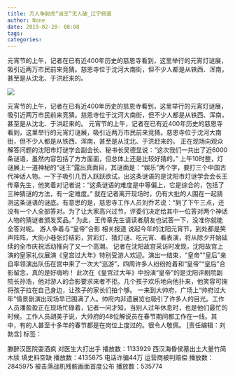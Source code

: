 ```yaml
---
title: 万人争射虎“谜王”无人破_辽宁频道
author: None
date: 2019-02-20- 08:08
tags: 
categories: 
---
```

元宵节的上午，记者在已有近400年历史的慈恩寺看到，这里举行的元宵灯谜展，吸引近两万市民前来竞猜。慈恩寺位于沈河大南街，但不少人都是从铁西、浑南，甚至是从沈北、于洪赶来的。
<!-- more -->
                
<img align="center" border="0" src="http://p2.ifengimg.com/a/2016/0810/204c433878d5cf9size1_w16_h16.png" />
                
            
元宵节的上午，记者在已有近400年历史的慈恩寺看到，这里举行的元宵灯谜展，吸引近两万市民前来竞猜。慈恩寺位于沈河大南街，但不少人都是从铁西、浑南，甚至是从沈北、于洪赶来的。
元宵节的上午，记者在已有近400年历史的慈恩寺看到，这里举行的元宵灯谜展，吸引近两万市民前来竞猜。慈恩寺位于沈河大南街，但不少人都是从铁西、浑南，甚至是从沈北、于洪赶来的。
正在现场向观众解答问题的沈阳市灯谜学会副会长、秘书长吴德显说：“这次我们一共出了近6000条谜语，虽然内容包括了方方面面，但总体上还是比较好猜的。”
上午10时整，灯谜展上一道神秘的“谜王”露出真面目，其谜面是：“娱乐”两个字，要打三个中国古代神话人物。一下子吸引几百人跃跃欲试。出这条谜语的是沈阳市灯谜学会会长王传章先生，他笑着对记者说：“这条谜语的难度是中等偏上，它是综合的，包括了三种猜谜的方法，有一定难度。”
就在记者离开现场时，仍有大批的人围在一起猜测这条谜语的谜底。有意思的是，慈恩寺工作人员刘乔艺说：“到了下午三点，还没有一个人全部答对。为了让大家高兴过节，评委们决定给其中一位答对两个神话人物的猜谜者颁发奖品。”
为此，王传章先生请读者朋友也试答一下，没准你就能全答对呢。
游人争着与“皇帝”合影
相关报道
说起今年的沈阳元宵节，到处都是笑声阵阵，大街小巷张灯结彩，赏彩灯、猜灯谜、吃元宵、看表演，将从除夕开始延续的全市庆祝活动推向了又一个高潮。
记者在沈阳故宫采访时发现，沈阳故宫上演的皇家礼仪展演《皇宫过大年》特别受游人欢迎。演出一结束，“皇帝”“皇后”亲自率领演出队伍在宫中来了一次大“巡游”，四周许多人纷纷抢着和“皇帝”“皇后”合影留念，真的是好嗨哟！
此次在《皇宫过大年》中扮演“皇帝”的是沈阳评剧院副院长孙浩，他对游人的合影要求来者不拒。几个孩子欢乐地向他扑来，他笑容可掬将孩子拉在自己身边，让孩子的家长们拍个够。
一来到大帅府，广场上“帅府过大年”情景剧演出现场早已围满了人。帅府内非遗展览也吸引了许多人的目光。工作人员潘盈盈正在现场忙碌着，记者一问才知，当别人过年休息时，也是他们最忙的时候。工作人员胡美子说，大帅府的48位解说员在春节期间都工作在一线。其中，有的人甚至十多年的春节都是在岗位上度过的。很令人敬佩。
[责任编辑：刘勃含]
标签：
 
             
滕醉汉医院耍酒疯 对医生大打出手
播放数：1133929
西汉海昏侯墓出土大量竹简木牍 填史料空缺
播放数：4135875
电话诈骗44万 运营商被判赔偿
播放数：2845975
被击落战机残骸画面首度公布
播放数：535774
